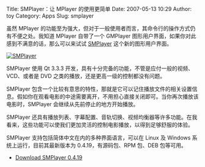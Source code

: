 Title: SMPlayer：让 MPlayer 的使用更简单
Date: 2007-05-13 10:29
Author: toy
Category: Apps
Slug: smplayer

虽然 MPlayer
的功能至为强大，但对于一般使用者而言，其命令行的操作方式仍有不便之处。我知道
MPlayer 自带了一个 GMPlayer
图形用户界面，如果你对此感到不满意的话，那么可以来试试
[SMPlayer](http://smplayer.sourceforge.net/linux/)
这个新的图形用户界面。

[![SMPlayer](http://i.linuxtoy.org/i/2007/05/smplayer_s.png)](http://i.linuxtoy.org/i/2007/05/smplayer.png)

SMPlayer 使用 Qt 3.3.3
开发，具有十分完备的功能，不管是应付一般的视频、VCD、或者是 DVD
之类的播放，还是更高一级的控制都没有问题。

SMPlayer
包含一个比较有意思的特性，那就是它可以记住播放文件的相关设置信息。假如你在观看电影的中途需要离开，不用担心直接关闭即可。当你再次播放该电影时，SMPlayer
会继续从先前停止的地方开始播放。

SMPlayer
还具有播放列表、字幕配置、音轨切换、视频均衡器等许多功能。在我看来，这些功能可以使我们更加灵活的控制电影播放，以得到足够舒服的体验。

SMPlayer 支持包括简体中文在内的多种界面语言，可以在 Linux 及 Windows
系统上运行，目前其最新版本为 0.4.19，有源码包、RPM 包、DEB 包等可用。

- [Download SMPlayer
0.4.19](http://smplayer.sourceforge.net/linux/download_en.php)
